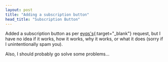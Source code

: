 ```yaml
---
layout: post
title: "Adding a subscription button"
head_title: "Subscription Button"
---
```


Added a subscription button as per [eyqs's][eyqs]{:target="_blank"} request, but I have no idea if
it works, how it works, why it works, or what it does (sorry if I unintentionally spam you).

Also, I should probably go solve some problems\.\.\.

[eyqs]: https://eyqs.ca

